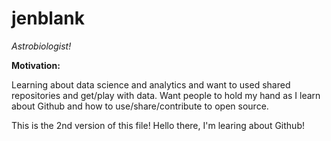 jenblank
=====

_Astrobiologist!_

**Motivation:**

Learning about data science and analytics and want to used shared repositories and get/play with data. Want people to hold my hand as I learn about Github and how to use/share/contribute to open source.

This is the 2nd version of this file! Hello there, I'm learing about Github!
